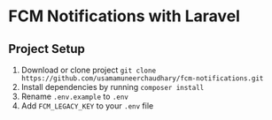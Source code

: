 # FCM Notifications with Laravel

## Project Setup

1. Download or clone project
`git clone https://github.com/usamamuneerchaudhary/fcm-notifications.git`
2. Install dependencies by running `composer install`
3. Rename `.env.example` to `.env`
4. Add `FCM_LEGACY_KEY` to your `.env` file

